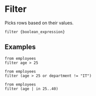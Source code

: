 # Filter

Picks rows based on their values.

```prql_no_test
filter {boolean_expression}
```

## Examples

```prql
from employees
filter age > 25
```

```prql
from employees
filter (age > 25 or department != "IT")
```

```prql
from employees
filter (age | in 25..40)
```
